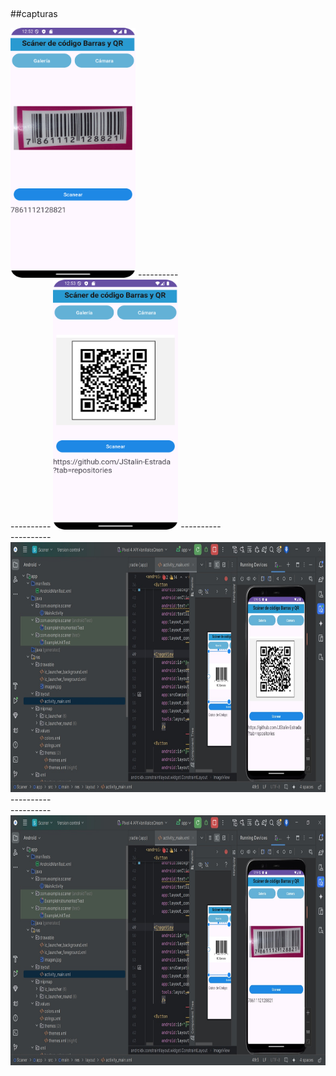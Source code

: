 ##
##capturas

<img src="barra scr.png" width="200" height="400">
----------<br>
----------
<img src="qr scr.png" width="200" height="400">
----------<br>
----------
<img src="cap 1.jpeg" width="600" height="400">
----------<br>
----------
<img src="cap 2.jpeg" width="600" height="400">
